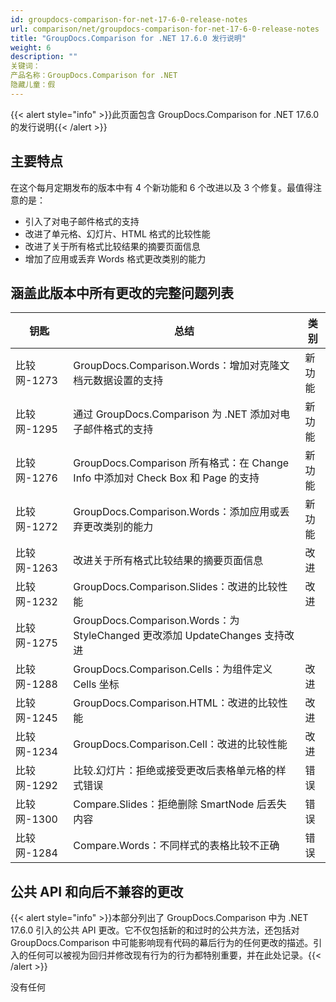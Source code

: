 ```yaml
---
id: groupdocs-comparison-for-net-17-6-0-release-notes
url: comparison/net/groupdocs-comparison-for-net-17-6-0-release-notes
title: "GroupDocs.Comparison for .NET 17.6.0 发行说明"
weight: 6
description: ""
关键词：
产品名称：GroupDocs.Comparison for .NET
隐藏儿童：假
---
```

{{< alert style="info" >}}此页面包含 GroupDocs.Comparison for .NET 17.6.0 的发行说明{{< /alert >}}

## 主要特点

在这个每月定期发布的版本中有 4 个新功能和 6 个改进以及 3 个修复。最值得注意的是：

* 引入了对电子邮件格式的支持
* 改进了单元格、幻灯片、HTML 格式的比较性能
* 改进了关于所有格式比较结果的摘要页面信息
* 增加了应用或丢弃 Words 格式更改类别的能力

## 涵盖此版本中所有更改的完整问题列表

|钥匙 |总结 |类别 |
| --- | --- | --- |
|比较网-1273 | GroupDocs.Comparison.Words：增加对克隆文档元数据设置的支持 |新功能 |
|比较网-1295 |通过 GroupDocs.Comparison 为 .NET 添加对电子邮件格式的支持 |新功能 |
|比较网-1276 | GroupDocs.Comparison 所有格式：在 Change Info 中添加对 Check Box 和 Page 的支持 |新功能 |
|比较网-1272 | GroupDocs.Comparison.Words：添加应用或丢弃更改类别的能力 |新功能 |
|比较网-1263 |改进关于所有格式比较结果的摘要页面信息 |改进 |
|比较网-1232 | GroupDocs.Comparison.Slides：改进的比较性能 |改进 |
|比较网-1275 | GroupDocs.Comparison.Words：为 StyleChanged 更改添加 UpdateChanges 支持改进 |
|比较网-1288 | GroupDocs.Comparison.Cells：为组件定义 Cells 坐标 |改进 |
|比较网-1245 | GroupDocs.Comparison.HTML：改进的比较性能 |改进 |
|比较网-1234 | GroupDocs.Comparison.Cell：改进的比较性能 |改进 |
|比较网-1292 |比较.幻灯片：拒绝或接受更改后表格单元格的样式错误|错误 |
|比较网-1300 | Compare.Slides：拒绝删除 SmartNode 后丢失内容 |错误 |
|比较网-1284 | Compare.Words：不同样式的表格比较不正确 |错误 |

## 公共 API 和向后不兼容的更改

{{< alert style="info" >}}本部分列出了 GroupDocs.Comparison 中为 .NET 17.6.0 引入的公共 API 更改。它不仅包括新的和过时的公共方法，还包括对 GroupDocs.Comparison 中可能影响现有代码的幕后行为的任何更改的描述。引入的任何可以被视为回归并修改现有行为的行为都特别重要，并在此处记录。{{< /alert >}}

没有任何

